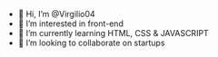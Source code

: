 - 👋 Hi, I’m @Virgilio04
- 👀 I’m interested in front-end
- 🌱 I’m currently learning HTML, CSS & JAVASCRIPT
- 💞️ I’m looking to collaborate on startups

